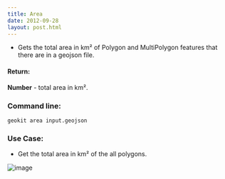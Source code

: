 ```yaml
---
title: Area
date: 2012-09-28
layout: post.html
---
```


- Gets the total area in km² of Polygon and MultiPolygon features that there are in a geojson file.

#### Return:

**Number** - total area in km².

### Command line:

```geokit area input.geojson```

### Use Case:

- Get the total area in km² of the all polygons.

![image](https://user-images.githubusercontent.com/19536044/46107317-a57a8b80-c1a0-11e8-8e5a-0509ec7ad8ed.png)